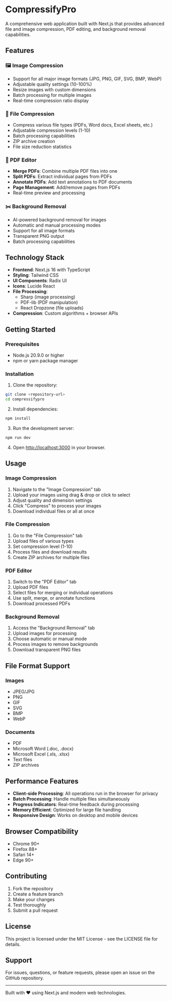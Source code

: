 # CompressifyPro

A comprehensive web application built with Next.js that provides advanced file and image compression, PDF editing, and background removal capabilities.

## Features

### 🖼️ Image Compression
- Support for all major image formats (JPG, PNG, GIF, SVG, BMP, WebP)
- Adjustable quality settings (10-100%)
- Resize images with custom dimensions
- Batch processing for multiple images
- Real-time compression ratio display

### 📁 File Compression
- Compress various file types (PDFs, Word docs, Excel sheets, etc.)
- Adjustable compression levels (1-10)
- Batch processing capabilities
- ZIP archive creation
- File size reduction statistics

### 📄 PDF Editor
- **Merge PDFs**: Combine multiple PDF files into one
- **Split PDFs**: Extract individual pages from PDFs
- **Annotate PDFs**: Add text annotations to PDF documents
- **Page Management**: Add/remove pages from PDFs
- Real-time preview and processing

### ✂️ Background Removal
- AI-powered background removal for images
- Automatic and manual processing modes
- Support for all image formats
- Transparent PNG output
- Batch processing capabilities

## Technology Stack

- **Frontend**: Next.js 16 with TypeScript
- **Styling**: Tailwind CSS
- **UI Components**: Radix UI
- **Icons**: Lucide React
- **File Processing**: 
  - Sharp (image processing)
  - PDF-lib (PDF manipulation)
  - React Dropzone (file uploads)
- **Compression**: Custom algorithms + browser APIs

## Getting Started

### Prerequisites
- Node.js 20.9.0 or higher
- npm or yarn package manager

### Installation

1. Clone the repository:
```bash
git clone <repository-url>
cd compressifypro
```

2. Install dependencies:
```bash
npm install
```

3. Run the development server:
```bash
npm run dev
```

4. Open [http://localhost:3000](http://localhost:3000) in your browser.

## Usage

### Image Compression
1. Navigate to the "Image Compression" tab
2. Upload your images using drag & drop or click to select
3. Adjust quality and dimension settings
4. Click "Compress" to process your images
5. Download individual files or all at once

### File Compression
1. Go to the "File Compression" tab
2. Upload files of various types
3. Set compression level (1-10)
4. Process files and download results
5. Create ZIP archives for multiple files

### PDF Editor
1. Switch to the "PDF Editor" tab
2. Upload PDF files
3. Select files for merging or individual operations
4. Use split, merge, or annotate functions
5. Download processed PDFs

### Background Removal
1. Access the "Background Removal" tab
2. Upload images for processing
3. Choose automatic or manual mode
4. Process images to remove backgrounds
5. Download transparent PNG files

## File Format Support

### Images
- JPEG/JPG
- PNG
- GIF
- SVG
- BMP
- WebP

### Documents
- PDF
- Microsoft Word (.doc, .docx)
- Microsoft Excel (.xls, .xlsx)
- Text files
- ZIP archives

## Performance Features

- **Client-side Processing**: All operations run in the browser for privacy
- **Batch Processing**: Handle multiple files simultaneously
- **Progress Indicators**: Real-time feedback during processing
- **Memory Efficient**: Optimized for large file handling
- **Responsive Design**: Works on desktop and mobile devices

## Browser Compatibility

- Chrome 90+
- Firefox 88+
- Safari 14+
- Edge 90+

## Contributing

1. Fork the repository
2. Create a feature branch
3. Make your changes
4. Test thoroughly
5. Submit a pull request

## License

This project is licensed under the MIT License - see the LICENSE file for details.

## Support

For issues, questions, or feature requests, please open an issue on the GitHub repository.

---

Built with ❤️ using Next.js and modern web technologies.